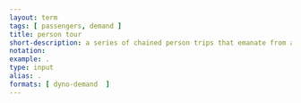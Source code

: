 ```yaml
---
layout: term
tags: [ passengers, demand ]
title: person tour
short-description: a series of chained person trips that emanate from a base location such as home or workplace.
notation:
example: .
type: input
alias: .
formats: [ dyno-demand  ]
---
```

